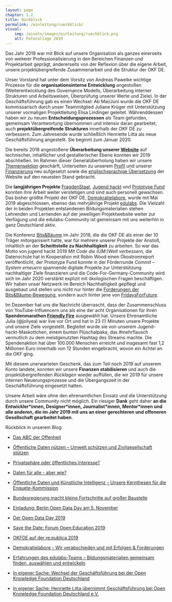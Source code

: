 ```yaml
---
layout: page
chapter: 1.2
title: Rückblick
permalink: /einleitung/rueckblick/
visual:
    img: /assets/images/einleitung/rueckblick.png
    alt: Fotocollage 2019
---
```



Das Jahr 2019 war mit Blick auf unsere Organisation als ganzes einerseits von weiterer Professionalisierung in den Bereichen Finanzen und Projektarbeit geprägt, andererseits von der Reflexion über die eigene Arbeit, unsere projektübergreifende Zusammenarbeit und die Struktur der OKF DE. 

Unser Vorstand hat unter dem Vorsitz von Andreas Pawelke wichtige Prozesse für die **organisationsinterne Entwicklung** angestoßen (Weiterentwicklung des Governance Modells, Überarbeitung interner Strukturen und Arbeitsweisen, Überprüfung unserer Werte und Ziele). In der Geschäftsführung gab es einen Wechsel: Ab Mai/Juni wurde die OKF DE kommissarisch durch unser Teammitglied Juliane Krüger mit Unterstützung unserer vormaligen Projektleitung Elisa Lindinger geleitet. Währenddessen haben wir zu neuen **Entscheidungsprozessen** als Team gefunden, gemeinsam Verantwortung übernommen und intensiv daran gearbeitet, auch **projektübergreifende Strukturen** innerhalb der OKF DE zu verbessern. Zum Jahresende wurde schließlich Henriette Litta als neue Geschäftsführung angestellt. Sie beginnt zum Januar 2020. 

Die bereits 2018 angestoßene **Überarbeitung unserer [Website](https://okfn.de)** auf technischer, inhaltlicher und gestalterischer Ebene konnten wir 2019 abschließen. Im Rahmen dieser Generalüberholung haben wir unsere [Themensektion](https://okfn.de/themen/) geschärft, Unterseiten zu unserem [Profil](https://okfn.de/profil/) und unserer [Finanzierung](https://okfn.de/finanzierung/) neu aufgesetzt sowie die [englischsprachige Übersetzung](https://okfn.de/en/) der Website auf den neuesten Stand gebracht. 


Die **langjährigen Projekte** [FragdenStaat](https://fragdenstaat.de/), [Jugend hackt](https://jugendhackt.org/) und [Prototype Fund](https://prototypefund.de/) konnten ihre Arbeit weiter verstetigen und sind auch personell gewachsen. Das bisher größte Projekt der OKF DE, [Demokratielabore](https://demokratielabore.de/), wurde mit Mai 2019 abgeschlossen, ebenso das mehrjährige Projekt [edulabs](https://edulabs.de/). Die Vielzahl der in beiden Projekten entstandenen Bildungsmaterialien stehen Lehrenden und Lernenden auf der jeweiligen Projektwebsite weiter zur Verfügung und die edulabs-Community ist gemeinsam mit uns weiterhin in ganz Deutschland aktiv.


Die Konferenz [Bits&Bäume](https://bits-und-baeume.org/rueckblick) im Jahr 2018, die die OKF DE als einer der 10 Träger mitorganisiert hatte, war für mehrere unserer Projekte der Anstoß, inhaltlich an der **Schnittstelle zu Nachhaltigkeit** zu arbeiten. So war das Motto von jugend hackt 2019 _Mit Code die (UM:)Welt verbessern_, die Datenschule hat in Kooperation mit Robin Wood einen Ökostromreport veröffentlicht, der Prototype Fund konnte in der Förderrunde _Commit – System erneuern_ spannende digitale Projekte zur Unterstützung nachhaltiger Ziele finanzieren und die Code-For-Germany-Community wird sich im Jahr 2020 verstärkt explizit mit ökologischen Fragen beschäftigen. Wir haben unser Netzwerk im Bereich Nachhaltigkeit gepflegt und ausgebaut und stellen uns nicht nur hinter die [Forderungen der Bits&Bäume-Bewegung](https://bits-und-baeume.org/forderungen), sondern auch hinter jene von [FridaysForFuture](https://fridaysforfuture.de/forderungen/).


Im Dezember hat uns die Nachricht überrascht, dass der Zusammenschluss von YouTube-Influencern uns als eine der acht Organisationen für ihren **Spendenmarathon [Friendly Fire](https://de.wikipedia.org/wiki/Friendly_Fire_(Charity-Livestream))** ausgewählt hat. Unsere Ehrenamtliche Julia (@joliyea) war live vor Ort und hat in 23 (!) Minuten unsere Projekte und unsere Ziele vorgestellt. Begleitet wurde sie von unserem Jugend-hackt-Maskottchen, einem bunten Plüschalpaka, das #mehrflausch vermutlich zu dem meistgenutzten Hashtag des Streams machte. Die Spendenaktion hat über 100.000 Menschen erreicht und insgesamt fast 1,2 Millionen Euro innerhalb von 12 Stunden eingebracht, wovon ein Achtel an die OKF ging. 

Mit diesem unerwarteten Geschenk, das zum Teil noch 2019 auf unserem Konto landete, konnten wir unsere **Finanzen stabilisieren** und auch die projektübergreifenden *Rücklagen* wieder auffüllen, die wir 2019 für unsere internen Neuerungsprozesse und die Übergangszeit in der Geschäftsführung eingesetzt hatten.

Unsere Arbeit wäre ohne den ehrenamtlichen Einsatz und die Unterstützung durch unsere Community nicht möglich. Ein riesiger **Dank** geht daher **an die Entwickler\*innen, Designer\*innen, Journalist\*innen, Mentor\*innen und alle anderen, die im Jahr 2019 mit uns an einer gerechteren und offeneren Gesellschaft gearbeitet haben**.

Rückblick in unserem Blog:

* [Das ABC der Offenheit](https://okfn.de/blog/2019/11/abc-der-offenheit/)

* [Öffentliche Daten nützen – Umwelt schützen und Zivilgesellschaft stützen](https://okfn.de/blog/2019/07/bits-und-baeume-publikation/)

* [Privatsphäre oder öffentliches Interesse?](https://okfn.de/blog/2019/06/privatsphaere-oder-oeffentliches-interesse/)

* [Daten für alle - aber wie?](https://okfn.de/blog/2019/04/daten-f%C3%BCr-alle-aber-wie/)

* [Öffentliche Daten und Künstliche Intelligenz – Unsere Kernthesen für die Enquete-Kommission](https://okfn.de/blog/2019/07/offene-daten-ki/)

* [Bundesregierung macht kleine Fortschritte auf großer Baustelle](https://okfn.de/blog/2019/09/bundesregierung-macht-kleine-fortschritte-auf-gro%C3%9Fer-baustelle/)

* [Einladung: Berlin Open Data Day am 5. November](https://okfn.de/blog/2019/10/berlin-open-data-day-2019-boddy/)

* [Der Open Data Day 2019](https://okfn.de/blog/2019/02/open-data-day/)

* [Save the Date: Forum Open:Education 2019](https://edulabs.de/blog/Save-the-date-Forum-Open-Education-2019)

* [OKFDE auf der re:publica 2019](https://okfn.de/blog/2019/05/okfde-auf-der-rp19/)

* [Demokratielabore – Wir verabschieden und mit Erfolgen & Forderungen](https://demokratielabore.de/blog/Demokratielabore-verabschiedet-sich)

* [Erfahrungen des edulabs-Teams – Bildungsmaterialien gemeinsam finden, auswählen und entwickeln](https://edulabs.de/blog/Qualitaet-von-freien-Bildungsmaterialien)

* [In eigener Sache: Wechsel der Geschäftsführung bei der Open Knowledge Foundation Deutschland](https://okfn.de/blog/2019/05/wechsel-gf/)

* [In eigener Sache: Henriette Litta übernimmt Geschäftsführung bei Open Knowledge Foundation Deutschland e.V.](https://okfn.de/blog/2019/12/willkommen-henriette/)
